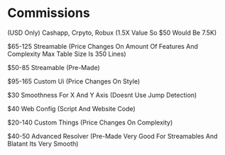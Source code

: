 # Commissions

(USD Only) Cashapp, Crpyto, Robux (1.5X Value So $50 Would Be 7.5K)

$65-125 Streamable (Price Changes On Amount Of Features And Complexity Max Table Size Is 350 Lines)

$50-85 Streamable (Pre-Made)

$95-165 Custom Ui (Price Changes On Style)

$30 Smoothness For X And Y Axis (Doesnt Use Jump Detection)

$40 Web Config (Script And Website Code)

$20-140 Custom Things (Price Changes On Complexity)

$40-50 Advanced Resolver (Pre-Made Very Good For Streamables And Blatant Its Very Smooth)
